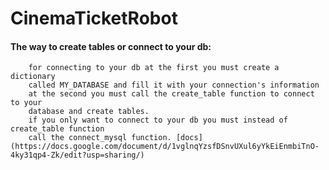 # CinemaTicketRobot

#### The way to create tables or connect to your db:
        for connecting to your db at the first you must create a dictionary
        called MY_DATABASE and fill it with your connection's information
        at the second you must call the create_table function to connect to your
        database and create tables.
        if you only want to connect to your db you must instead of create_table function
        call the connect_mysql function. [docs](https://docs.google.com/document/d/1vglnqYzsfDSnvUXul6yYkEiEnmbiTnO-4ky31qp4-Zk/edit?usp=sharing/)
        